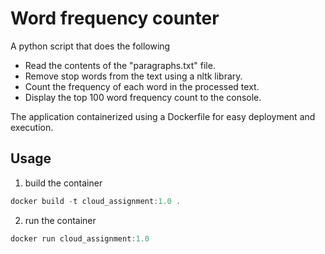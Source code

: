 
# Word frequency counter

A python script that does the following 

- Read the contents of the "paragraphs.txt" file.
- Remove stop words from the text using a nltk library.
- Count the frequency of each word in the processed text.
- Display the top 100 word frequency count to the console.


The application containerized using a Dockerfile for easy deployment and execution.





## Usage

1. build the container 
```javascript
docker build -t cloud_assignment:1.0 .
```
2. run the container
```javascript
docker run cloud_assignment:1.0
```

